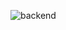 ![backend](https://github.com/AaronBuxbaum/opinion-modeling/workflows/backend/badge.svg?branch=master)
